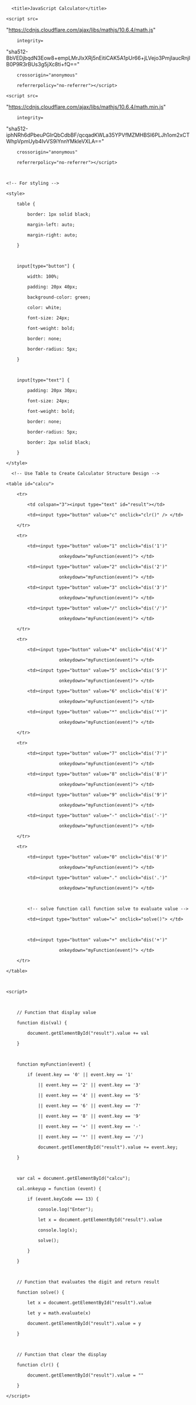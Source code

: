 <!DOCTYPE html> 

<html> 

  

<head> 

      <title>JavaScript Calculator</title> 

    <script src= 
"https://cdnjs.cloudflare.com/ajax/libs/mathjs/10.6.4/math.js"

        integrity= 
"sha512-BbVEDjbqdN3Eow8+empLMrJlxXRj5nEitiCAK5A1pUr66+jLVejo3PmjIaucRnjlB0P9R3rBUs3g5jXc8ti+fQ=="

        crossorigin="anonymous"

        referrerpolicy="no-referrer"></script> 

    <script src= 
"https://cdnjs.cloudflare.com/ajax/libs/mathjs/10.6.4/math.min.js"

        integrity= 
"sha512-iphNRh6dPbeuPGIrQbCdbBF/qcqadKWLa35YPVfMZMHBSI6PLJh1om2xCTWhpVpmUyb4IvVS9iYnnYMkleVXLA=="

        crossorigin="anonymous"

        referrerpolicy="no-referrer"></script> 

    

    <!-- For styling -->

    <style> 

        table { 

            border: 1px solid black; 

            margin-left: auto; 

            margin-right: auto; 

        } 

  

        input[type="button"] { 

            width: 100%; 

            padding: 20px 40px; 

            background-color: green; 

            color: white; 

            font-size: 24px; 

            font-weight: bold; 

            border: none; 

            border-radius: 5px; 

        } 

  

        input[type="text"] { 

            padding: 20px 30px; 

            font-size: 24px; 

            font-weight: bold; 

            border: none; 

            border-radius: 5px; 

            border: 2px solid black; 

        } 

    </style> 

</head> 

    

<body> 

    

      <!-- Use Table to Create Calculator Structure Design -->

    <table id="calcu"> 

        <tr> 

            <td colspan="3"><input type="text" id="result"></td> 

            <td><input type="button" value="c" onclick="clr()" /> </td> 

        </tr> 

        <tr> 

            <td><input type="button" value="1" onclick="dis('1')"

                        onkeydown="myFunction(event)"> </td> 

            <td><input type="button" value="2" onclick="dis('2')"

                        onkeydown="myFunction(event)"> </td> 

            <td><input type="button" value="3" onclick="dis('3')"

                        onkeydown="myFunction(event)"> </td> 

            <td><input type="button" value="/" onclick="dis('/')"

                        onkeydown="myFunction(event)"> </td> 

        </tr> 

        <tr> 

            <td><input type="button" value="4" onclick="dis('4')"

                        onkeydown="myFunction(event)"> </td> 

            <td><input type="button" value="5" onclick="dis('5')"

                        onkeydown="myFunction(event)"> </td> 

            <td><input type="button" value="6" onclick="dis('6')"

                        onkeydown="myFunction(event)"> </td> 

            <td><input type="button" value="*" onclick="dis('*')"

                        onkeydown="myFunction(event)"> </td> 

        </tr> 

        <tr> 

            <td><input type="button" value="7" onclick="dis('7')"

                        onkeydown="myFunction(event)"> </td> 

            <td><input type="button" value="8" onclick="dis('8')"

                        onkeydown="myFunction(event)"> </td> 

            <td><input type="button" value="9" onclick="dis('9')"

                        onkeydown="myFunction(event)"> </td> 

            <td><input type="button" value="-" onclick="dis('-')"

                        onkeydown="myFunction(event)"> </td> 

        </tr> 

        <tr> 

            <td><input type="button" value="0" onclick="dis('0')"

                        onkeydown="myFunction(event)"> </td> 

            <td><input type="button" value="." onclick="dis('.')"

                        onkeydown="myFunction(event)"> </td> 

            

            <!-- solve function call function solve to evaluate value -->

            <td><input type="button" value="=" onclick="solve()"> </td> 

  

            <td><input type="button" value="+" onclick="dis('+')"

                        onkeydown="myFunction(event)"> </td> 

        </tr> 

    </table> 

  

    <script> 

        

        // Function that display value 

        function dis(val) { 

            document.getElementById("result").value += val 

        } 

  

        function myFunction(event) { 

            if (event.key == '0' || event.key == '1' 

                || event.key == '2' || event.key == '3' 

                || event.key == '4' || event.key == '5' 

                || event.key == '6' || event.key == '7' 

                || event.key == '8' || event.key == '9' 

                || event.key == '+' || event.key == '-' 

                || event.key == '*' || event.key == '/') 

                document.getElementById("result").value += event.key; 

        } 

  

        var cal = document.getElementById("calcu"); 

        cal.onkeyup = function (event) { 

            if (event.keyCode === 13) { 

                console.log("Enter"); 

                let x = document.getElementById("result").value 

                console.log(x); 

                solve(); 

            } 

        } 

  

        // Function that evaluates the digit and return result 

        function solve() { 

            let x = document.getElementById("result").value 

            let y = math.evaluate(x) 

            document.getElementById("result").value = y 

        } 

  

        // Function that clear the display 

        function clr() { 

            document.getElementById("result").value = "" 

        } 

    </script> 

</body> 

  

</html>